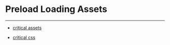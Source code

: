 # Preload Loading Assets

---

- [critical assets](https://web.dev/preload-critical-assets/)

- [critical css](https://web.dev/extract-critical-css/)

